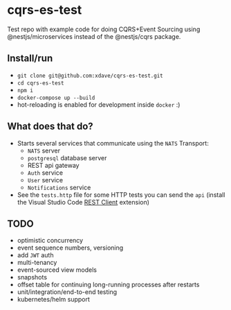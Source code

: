 # cqrs-es-test

Test repo with example code for doing CQRS+Event Sourcing
using @nestjs/microservices instead of the @nestjs/cqrs package.

## Install/run
- `git clone git@github.com:xdave/cqrs-es-test.git`
- `cd cqrs-es-test`
- `npm i`
- `docker-compose up --build`
- hot-reloading is enabled for development inside `docker` :)

## What does that do?
- Starts several services that communicate using the `NATS` Transport:
  - `NATS` server
  - `postgresql` database server
  - REST api gateway
  - `Auth` service
  - `User` service
  - `Notifications` service
- See the `tests.http` file for some HTTP tests you can send the `api` (install the Visual Studio Code [REST Client](https://marketplace.visualstudio.com/items?itemName=humao.rest-client) extension)

## TODO
- optimistic concurrency
- event sequence numbers, versioning
- add `JWT` auth
- multi-tenancy
- event-sourced view models
- snapshots
- offset table for continuing long-running processes after restarts
- unit/integration/end-to-end testing
- kubernetes/helm support
